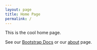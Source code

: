 ```yaml
---
layout: page
title: Home Page
permalink: /
---
```


This is the cool home page.

See our [Bootstrap Docs](docs/bootstrap/getting-started/introduction.html) or our [about](about.html) page. 
